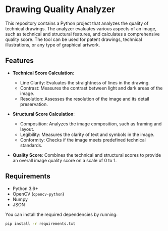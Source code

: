 # Drawing Quality Analyzer

This repository contains a Python project that analyzes the quality of technical drawings. The analyzer evaluates various aspects of an image, such as technical and structural features, and calculates a comprehensive quality score. The tool can be used for patent drawings, technical illustrations, or any type of graphical artwork.

## Features

- **Technical Score Calculation**:
  - Line Clarity: Evaluates the straightness of lines in the drawing.
  - Contrast: Measures the contrast between light and dark areas of the image.
  - Resolution: Assesses the resolution of the image and its detail preservation.

- **Structural Score Calculation**:
  - Composition: Analyzes the image composition, such as framing and layout.
  - Legibility: Measures the clarity of text and symbols in the image.
  - Conformity: Checks if the image meets predefined technical standards.

- **Quality Score**: Combines the technical and structural scores to provide an overall image quality score on a scale of 0 to 1.

## Requirements

- Python 3.6+
- OpenCV (`opencv-python`)
- Numpy
- JSON

You can install the required dependencies by running:

```bash
pip install -r requirements.txt
